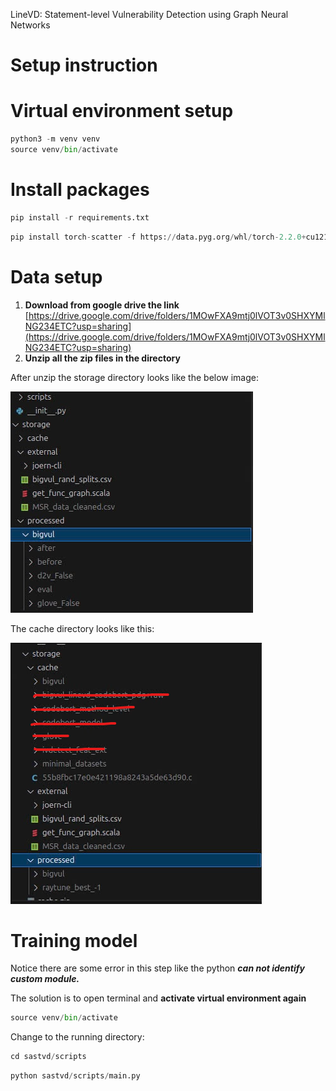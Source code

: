 LineVD: Statement-level Vulnerability Detection using Graph Neural Networks

# Setup instruction

# Virtual environment setup

```python
python3 -m venv venv
source venv/bin/activate
```

# Install packages

```python
pip install -r requirements.txt
```

```python
pip install torch-scatter -f https://data.pyg.org/whl/torch-2.2.0+cu121.html
```

# Data setup

1. **Download from google drive the link**
[https://drive.google.com/drive/folders/1MOwFXA9mtj0lVOT3v0SHXYMlNG234ETC?usp=sharing](https://drive.google.com/drive/folders/1MOwFXA9mtj0lVOT3v0SHXYMlNG234ETC?usp=sharing)
2. **Unzip all the zip files in the directory**

After unzip the storage directory looks like the below image:

![image.png](./media/image.png)


The cache directory looks like this:

![image.png](./media/image_1.png)

# Training model

Notice there are some error in this step like the python ***can not identify custom module.***

The solution is to open terminal and **activate virtual environment again**

```python
source venv/bin/activate
```

Change to the running directory:

```python
cd sastvd/scripts
```

```python
python sastvd/scripts/main.py
```